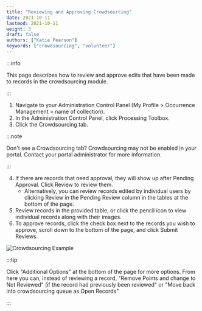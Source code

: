 ```yaml
---
title: "Reviewing and Approving Crowdsourcing"
date: 2021-10-11
lastmod: 2021-10-11
weight: 3
draft: false
authors: ["Katie Pearson"]
keywords: ["crowdsourcing", "volunteer"]
---
```


:::info

This page describes how to review and approve edits that have been made to records in the crowdsourcing module.

:::

1. Navigate to your Administration Control Panel (My Profile > Occurrence Management > name of collection).
2. In the Administration Control Panel, click Processing Toolbox.
3. Click the Crowdsourcing tab.

:::note

Don't see a Crowdsourcing tab? Crowdsourcing may not be enabled in your portal. Contact your portal administrator for more information.

:::

4. If there are records that need approval, they will show up after Pending Approval. Click Review to review them.
   - Alternatively, you can review records edited by individual users by clicking Review in the Pending Review column in the tables at the bottom of the page.
5. Review records in the provided table, or click the pencil icon to view individual records along with their images.
6. To approve records, click the check box next to the records you wish to approve, scroll down to the bottom of the page, and click Submit Reviews.

![Crowdsourcing Example](/img/crowdsourceexample.PNG)

:::tip

Click "Additional Options" at the bottom of the page for more options. From here you can, instead of reviewing a record, "Remove Points and change to Not Reviewed" (if the record had previously been reviewed" or "Move back into crowdsourcing queue as Open Records"

:::
